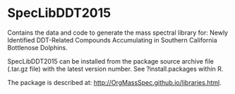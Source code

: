 # SpecLibDDT2015

Contains the data and code to generate the mass spectral library for: Newly Identified DDT-Related Compounds Accumulating in Southern California Bottlenose Dolphins.

SpecLibDDT2015 can be installed from the package source archive file (.tar.gz file) with the latest version number. See ?install.packages within R.

The package is described at: http://OrgMassSpec.github.io/libraries.html.
